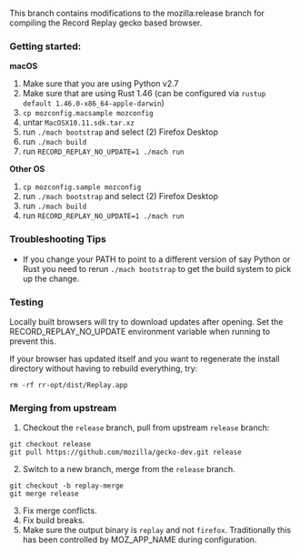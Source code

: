 This branch contains modifications to the mozilla:release branch for compiling
the Record Replay gecko based browser.

### Getting started:

**macOS**

1. Make sure that you are using Python v2.7
2. Make sure that are using Rust 1.46 (can be configured via `rustup default 1.46.0-x86_64-apple-darwin`)
3. `cp mozconfig.macsample mozconfig`
4. untar `MacOSX10.11.sdk.tar.xz`
5. run `./mach bootstrap` and select (2) Firefox Desktop
6. run `./mach build`
7. run `RECORD_REPLAY_NO_UPDATE=1 ./mach run`

**Other OS**

1. `cp mozconfig.sample mozconfig`
2. run `./mach bootstrap` and select (2) Firefox Desktop
3. run `./mach build`
4. run `RECORD_REPLAY_NO_UPDATE=1 ./mach run`

### Troubleshooting Tips

* If you change your PATH to point to a different version of say Python or Rust you need to rerun `./mach bootstrap` to get the build system to pick up the change.

### Testing

Locally built browsers will try to download updates after opening.
Set the RECORD_REPLAY_NO_UPDATE environment variable when running to prevent this.

If your browser has updated itself and you want to regenerate the
install directory without having to rebuild everything, try:

```
rm -rf rr-opt/dist/Replay.app
```

### Merging from upstream

1. Checkout the `release` branch, pull from upstream `release` branch:

```
git checkout release
git pull https://github.com/mozilla/gecko-dev.git release
```

2. Switch to a new branch, merge from the `release` branch.

```
git checkout -b replay-merge
git merge release
```

3. Fix merge conflicts.
4. Fix build breaks.
5. Make sure the output binary is `replay` and not `firefox`. Traditionally this has been controlled by MOZ_APP_NAME during configuration.
